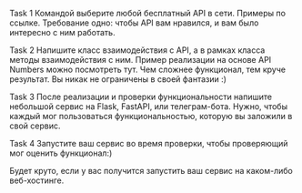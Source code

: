 Task 1
Командой выберите любой бесплатный API в сети. Примеры по ссылке. Требование одно: чтобы API вам нравился, и вам было интересно с ним работать.

Task 2
Напишите класс взаимодействия с API, а в рамках класса методы взаимодействия с ним. Пример реализации на основе API Numbers можно посмотреть тут. Чем сложнее функционал, тем круче результат. Вы никак не ограничены в своей фантазии :)

Task 3
После реализации и проверки функциональности напишите небольшой сервис на Flask, FastAPI, или телеграм-бота. Нужно, чтобы каждый мог пользоваться функциональностью, которую вы заложили в свой сервис.

Task 4
Запустите ваш сервис во время проверки, чтобы проверяющий мог оценить функционал:)

Будет круто, если у вас получится запустить ваш сервис на каком-либо веб-хостинге.
